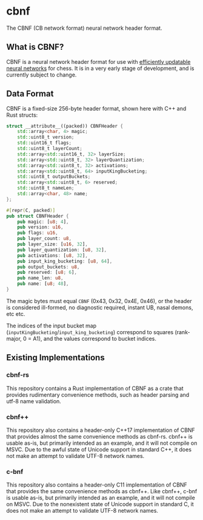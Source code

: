 # cbnf
The CBNF (CB network format) neural network header format.

## What is CBNF?

CBNF is a neural network header format for use with [efficiently updatable neural networks](https://en.wikipedia.org/wiki/Efficiently_updatable_neural_network) for chess. It is in a very early stage of development, and is currently subject to change.

## Data Format

CBNF is a fixed-size 256-byte header format, shown here with C++ and Rust structs:

```cpp
struct __attribute__((packed)) CBNFHeader {
	std::array<char, 4> magic;
	std::uint8_t version;
	std::uint16_t flags;
	std::uint8_t layerCount;
	std::array<std::uint16_t, 32> layerSize;
	std::array<std::uint8_t, 32> layerQuantization;
	std::array<std::uint8_t, 32> activations;
	std::array<std::uint8_t, 64> inputKingBucketing;
	std::uint8_t outputBuckets;
	std::array<std::uint8_t, 6> reserved;
	std::uint8_t nameLen;
	std::array<char, 48> name;
};
```

```rust
#[repr(C, packed)]
pub struct CBNFHeader {
    pub magic: [u8; 4],
    pub version: u16,
    pub flags: u16,
    pub layer_count: u8,
	pub layer_size: [u16, 32],
	pub layer_quantization: [u8, 32],
	pub activations: [u8, 32],
	pub input_king_bucketing: [u8, 64],
    pub output_buckets: u8,
	pub reserved: [u8; 6],
    pub name_len: u8,
    pub name: [u8; 48],
}
```

The magic bytes must equal `CBNF` (0x43, 0x32, 0x4E, 0x46), or the header is considered ill-formed, no diagnostic required, instant UB, nasal demons, etc etc.

The indices of the input bucket map (`inputKingBucketing`/`input_king_bucketing`) correspond to squares (rank-major, 0 = A1), and the values correspond to bucket indices.

## Existing Implementations

### cbnf-rs
This repository contains a Rust implementation of CBNF as a crate that provides rudimentary convenience methods, such as header parsing and utf-8 name validation.

### cbnf++
This repository also contains a header-only C++17 implementation of CBNF that provides almost the same convenience methods as cbnf-rs. cbnf++ is usable as-is, but primarily intended as an example, and it will not compile on MSVC. Due to the awful state of Unicode support in standard C++, it does not make an attempt to validate UTF-8 network names.

### c-bnf
This repository also contains a header-only C11 implementation of CBNF that provides the same convenience methods as cbnf++. Like cbnf++, c-bnf is usable as-is, but primarily intended as an example, and it will not compile on MSVC. Due to the nonexistent state of Unicode support in standard C, it does not make an attempt to validate UTF-8 network names.
